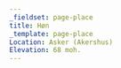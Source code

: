 ```yaml
---
_fieldset: page-place
title: Høn
_template: page-place
Location: Asker (Akershus)
Elevation: 68 moh.
---
```

